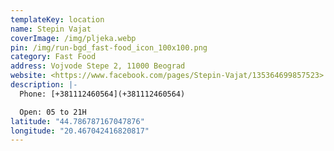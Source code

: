 ```yaml
---
templateKey: location
name: Stepin Vajat
coverImage: /img/pljeka.webp
pin: /img/run-bgd_fast-food_icon_100x100.png
category: Fast Food
address: Vojvode Stepe 2, 11000 Beograd
website: <https://www.facebook.com/pages/Stepin-Vajat/135364699857523>
description: |-
  Phone: [+381112460564](+381112460564)

  Open: 05 to 21H
latitude: "44.786787167047876"
longitude: "20.467042416820817"
---
```

